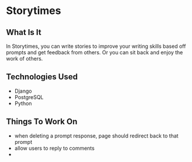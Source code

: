 # Storytimes

## What Is It
In Storytimes, you can write stories to improve your writing skills based off prompts and get feedback from others.  Or you can sit back and enjoy the work of others.

## Technologies Used
* Django
* PostgreSQL
* Python

## Things To Work On
* when deleting a prompt response, page should redirect back to that prompt
* allow users to reply to comments
*